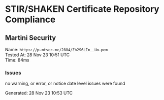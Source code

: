 # STIR/SHAKEN Certificate Repository Compliance

## Martini Security

Name: `https://p.mtsec.me/2884/Zb2S6LIn__Uo.pem`\
Tested At: 28 Nov 23 10:51 UTC\
Time: 84ms

### Issues

no warning, or error, or notice date level issues were found

Generated: 28 Nov 23 10:53 UTC